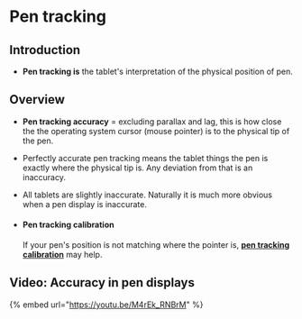 # Pen tracking

## Introduction

* **Pen tracking is** the tablet's interpretation of the physical position of pen. &#x20;

## Overview

* **Pen tracking accuracy** = excluding parallax and lag, this is how close the the operating system cursor (mouse pointer) is to the physical tip of the pen.
* Perfectly accurate pen tracking means the tablet things the pen is exactly where the physical tip is. Any deviation from that is an inaccuracy.
* All tablets are slightly inaccurate. Naturally it is much more obvious when a pen display is inaccurate.
*   #### Pen tracking calibration

    If your pen's position is not matching where the pointer is, [**pen tracking calibration**](../pen-displays/calibrate-pen-position-on-a-pen-display.md) may help.

## Video: Accuracy in pen displays

{% embed url="https://youtu.be/M4rEk_RNBrM" %}

####

####





